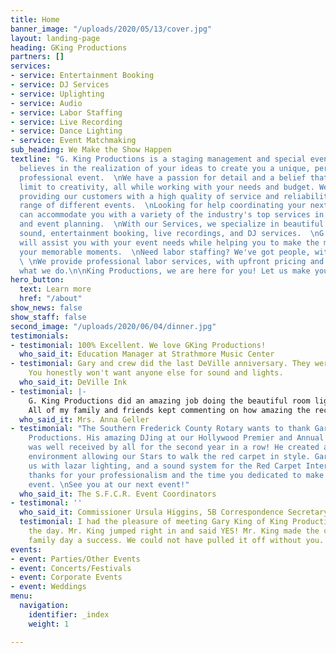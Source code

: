 ```yaml
---
title: Home
banner_image: "/uploads/2020/05/13/cover.jpg"
layout: landing-page
heading: GKing Productions
partners: []
services:
- service: Entertainment Booking
- service: DJ Services
- service: Uplighting
- service: Audio
- service: Labor Staffing
- service: Live Recording
- service: Dance Lighting
- service: Event Matchmaking
sub_heading: We Make the Show Happen
textline: "G. King Productions is a staging management and special event company that
  believes in the realization of your ideas to create you a unique, personal, and
  professional event.  \nWe have a passion for detail and a belief that there is no
  limit to creativity, all while working with your needs and budget. We thrive at
  providing our customers with a high quality of service and reliability for a wide
  range of different events.  \nLooking for help coordinating your next event, we
  can accommodate you with a variety of the industry's top services in stage design
  and event planning.  \nWith our Services, we specialize in beautiful lighting, quality
  sound, entertainment booking, live recordings, and DJ services.  \nG.King Productions
  will assist you with your event needs while helping you to make the most out of
  your memorable moments.  \nNeed labor staffing? We've got people, with special skills.
  \ \nWe provide professional labor services, with upfront pricing and a passion for
  what we do.\n\nKing Productions, we are here for you! Let us make your event happen."
hero_button:
  text: Learn more
  href: "/about"
show_news: false
show_staff: false
second_image: "/uploads/2020/06/04/dinner.jpg"
testimonials:
- testimonial: 100% Excellent. We love GKing Productions!
  who_said_it: Education Manager at Strathmore Music Center
- testimonial: Gary and crew did the last DeVille anniversary. They were perfect!
    You honestly won't want anyone else for sound and lights.
  who_said_it: DeVille Ink
- testimonial: |-
    G. King Productions did an amazing job doing the beautiful room lighting for my wedding reception. From the moment I walked in the door, I was blown away.
    All of my family and friends kept commenting on how amazing the reception looked. Highly recommended!!!
  who_said_it: Mrs. Anna Geller
- testimonial: "The Southern Frederick County Rotary wants to thank Gary King of King
    Productions. His amazing DJing at our Hollywood Premier and Annual Charter Dinner
    was well received by all for the second year in a row! He created a fun filled
    environment allowing our Stars to walk the red carpet in style. Gary also provide
    us with lazar lighting, and a sound system for the Red Carpet Interviews. Many
    thanks for your professionalism and the time you dedicated to make it a fun filled
    event. \nSee you at our next event!"
  who_said_it: The S.F.C.R. Event Coordinators
- testimonal: ''
  who_said_it: Commissioner Ursula Higgins, 5B Correspondence Secretary
  testimonial: I had the pleasure of meeting Gary King of King Productions who saved
    the day. Mr. King jumped right in and said YES! Mr. King made the community and
    family day a success. We could not have pulled it off without you. Truly a blessing.
events:
- event: Parties/Other Events
- event: Concerts/Festivals
- event: Corporate Events
- event: Weddings
menu:
  navigation:
    identifier: _index
    weight: 1

---
```

